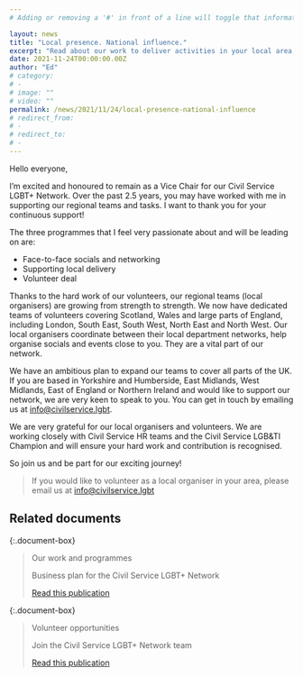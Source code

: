 ```yaml
---
# Adding or removing a '#' in front of a line will toggle that information off and on from being processed. 

layout: news
title: "Local presence. National influence."
excerpt: "Read about our work to deliver activities in your local area, and get involved."
date: 2021-11-24T00:00:00.00Z
author: "Ed"
# category: 
# - 
# image: ""
# video: ""
permalink: /news/2021/11/24/local-presence-national-influence
# redirect_from: 
# - 
# redirect_to: 
# - 
---
```


Hello everyone, 

I’m excited and honoured to remain as a Vice Chair for our Civil Service LGBT+ Network. Over the past 2.5 years, you may have worked with me in supporting our regional teams and tasks. I want to thank you for your continuous support!

The three programmes that I feel very passionate about and will be leading on are:

- Face-to-face socials and networking
- Supporting local delivery
- Volunteer deal

Thanks to the hard work of our volunteers, our regional teams (local organisers) are growing from strength to strength. We now have dedicated teams of volunteers covering Scotland, Wales and large parts of England, including London, South East, South West, North East and North West. Our local organisers coordinate between their local department networks, help organise socials and events close to you. They are a vital part of our network.

We have an ambitious plan to expand our teams to cover all parts of the UK. If you are based in Yorkshire and Humberside, East Midlands, West Midlands, East of England or Northern Ireland and would like to support our network, we are very keen to speak to you. You can get in touch by emailing us at <info@civilservice.lgbt>.

We are very grateful for our local organisers and volunteers. We are working closely with Civil Service HR teams and the Civil Service LGB&TI Champion and will ensure your hard work and contribution is recognised.

So join us and be part for our exciting journey!

> If you would like to volunteer as a local organiser in your area, please email us at <info@civilservice.lgbt>

## Related documents

{:.document-box}
> Our work and programmes
>
> Business plan for the Civil Service LGBT+ Network
>
> [Read this publication](/publication/our-plan)

{:.document-box}
> Volunteer opportunities
>
> Join the Civil Service LGBT+ Network team
>
> [Read this publication](/team/vacancies)
